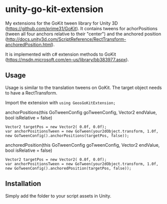 # unity-go-kit-extension
My extensions for the GoKit tween library for Unity 3D (https://github.com/prime31/GoKit).
It contains tweens for achorPositions (tween all four anchors relative to their "center") and the anchored position (http://docs.unity3d.com/ScriptReference/RectTransform-anchoredPosition.html).

It is implemented with c# extension methods to GoKit (https://msdn.microsoft.com/en-us/library/bb383977.aspx).


Usage
-----
Usage is similar to the translation tweens on GoKit.
The target object needs to have a RectTransform.

Import the extension with ```using GeosGoKitExtension;```

anchorPositions(this GoTweenConfig goTweenConfig, Vector2 endValue, bool isRelative = false)
```
Vector2 targetPos = new Vector2( 0.0f, 0.0f);
var anchorPositionsTween = new GoTween(your2dObject.transform, 1.0f, new GoTweenConfig().anchorPositions(targetPos, false));
```

anchoredPosition(this GoTweenConfig goTweenConfig, Vector2 endValue, bool isRelative = false)
```
Vector2 targetPos = new Vector2( 0.0f, 0.0f);
var anchorPositionsTween = new GoTween(your2dObject.transform, 1.0f, new GoTweenConfig().anchoredPosition(targetPos, false));
```

Installation
-----
Simply add the folder to your script assets in Unity.